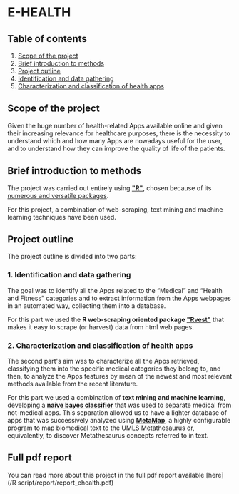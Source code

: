 # E-HEALTH

## Table of contents
1. [Scope of the project](#Scope-of-the-project)
1. [Brief introduction to methods](#Brief-introduction-to-methods)
2. [Project outline](#Project-outline)
 1. [Identification and data gathering](#Identification-and-data-gathering)
 2. [Characterization and classification of health apps](#Characterization-and-classification-of-health-apps)

## Scope of the project
Given the huge number of health-related Apps available online and given their increasing relevance for
healthcare purposes, there is the necessity to understand which and how many Apps are nowadays
useful for the user, and to understand how they can improve the quality of life of the patients.
## Brief introduction to methods
The project was carried out entirely using <b>["R"](https://www.r-project.org/)</b>, chosen because of its [numerous and versatile packages](https://blog.revolutionanalytics.com/2017/01/cran-10000.html).

For this project, a combination of web-scraping, text mining and machine learning techniques have been used.

## Project outline
The project outline is divided into two parts:
### 1. Identification and data gathering
The goal was to identify all the Apps related
to the “Medical” and “Health and Fitness” categories and to extract information from the Apps
webpages in an automated way, collecting them into a database.

For this part we used the **R web-scraping oriented package ["Rvest"](https://blog.rstudio.com/2014/11/24/rvest-easy-web-scraping-with-r/)** that makes it easy to scrape (or harvest) data from html web pages.

### 2. Characterization and classification of health apps
The second part's aim was to characterize all the Apps retrieved, classifying them into the specific medical
categories they belong to, and then, to analyze the Apps features by mean of the newest and most
relevant methods available from the recent literature.

For this part we used a combination of **text mining and machine learning**, developing a **[naive bayes classifier](https://towardsdatascience.com/introduction-to-naive-bayes-classification-4cffabb1ae54)** that was used to separate medical from not-medical apps. This separation allowed us to have a lighter database of apps that was successively analyzed using **[MetaMap](https://metamap.nlm.nih.gov/)**, a highly configurable program to map biomedical text to the UMLS Metathesaurus or, equivalently, to discover Metathesaurus concepts referred to in text.

## Full pdf report
You can read more about this project in the full pdf report available [here](/R script/report/report_ehealth.pdf)
